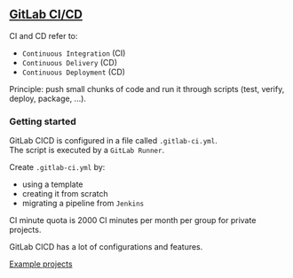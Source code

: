 ## [GitLab CI/CD](https://docs.gitlab.com/ee/ci/README.html)

CI and CD refer to:
* `Continuous Integration` (CI)
* `Continuous Delivery` (CD)
* `Continuous Deployment` (CD)

Principle: push small chunks of code and run it through scripts (test, verify, deploy, package, ...).

### Getting started

GitLab CICD is configured in a file called `.gitlab-ci.yml`.  
The script is executed by a `GitLab Runner`.  

Create `.gitlab-ci.yml` by:
* using a template
* creating it from scratch
* migrating a pipeline from `Jenkins`

CI minute quota is 2000 CI minutes per month per group for private projects.  

GitLab CICD has a lot of configurations and features.  

[Example projects](https://gitlab.com/gitlab-examples)  
